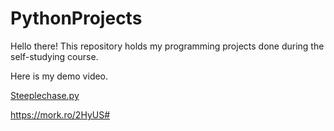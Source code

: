 # PythonProjects
Hello there!
This repository holds my programming projects done during the self-studying course.

Here is my demo video.

[Steeplechase.py](https://lurl.cc/PNjYy)

https://mork.ro/2HyUS#
